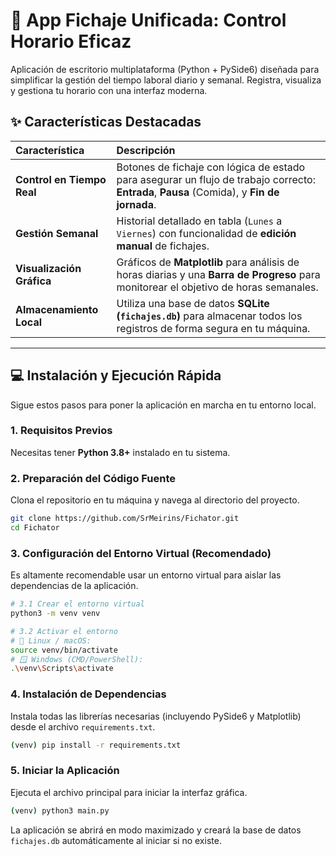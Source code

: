 # 🚀 App Fichaje Unificada: Control Horario Eficaz

Aplicación de escritorio multiplataforma (Python + PySide6) diseñada para simplificar la gestión del tiempo laboral diario y semanal. Registra, visualiza y gestiona tu horario con una interfaz moderna.

## ✨ Características Destacadas

| Característica | Descripción |
| :--- | :--- |
| **Control en Tiempo Real** | Botones de fichaje con lógica de estado para asegurar un flujo de trabajo correcto: **Entrada**, **Pausa** (Comida), y **Fin de jornada**. |
| **Gestión Semanal** | Historial detallado en tabla (`Lunes` a `Viernes`) con funcionalidad de **edición manual** de fichajes. |
| **Visualización Gráfica** | Gráficos de **Matplotlib** para análisis de horas diarias y una **Barra de Progreso** para monitorear el objetivo de horas semanales. |
| **Almacenamiento Local** | Utiliza una base de datos **SQLite (`fichajes.db`)** para almacenar todos los registros de forma segura en tu máquina. |

-----

## 💻 Instalación y Ejecución Rápida

Sigue estos pasos para poner la aplicación en marcha en tu entorno local.

### 1\. Requisitos Previos

Necesitas tener **Python 3.8+** instalado en tu sistema.

### 2\. Preparación del Código Fuente

Clona el repositorio en tu máquina y navega al directorio del proyecto.

```bash
git clone https://github.com/SrMeirins/Fichator.git 
cd Fichator
```

### 3\. Configuración del Entorno Virtual (Recomendado)

Es altamente recomendable usar un entorno virtual para aislar las dependencias de la aplicación.

```bash
# 3.1 Crear el entorno virtual
python3 -m venv venv

# 3.2 Activar el entorno
# 🍏 Linux / macOS:
source venv/bin/activate
# 🪟 Windows (CMD/PowerShell):
.\venv\Scripts\activate
```

### 4\. Instalación de Dependencias

Instala todas las librerías necesarias (incluyendo PySide6 y Matplotlib) desde el archivo `requirements.txt`.

```bash
(venv) pip install -r requirements.txt
```
### 5\. Iniciar la Aplicación

Ejecuta el archivo principal para iniciar la interfaz gráfica.

```bash
(venv) python3 main.py
```

La aplicación se abrirá en modo maximizado y creará la base de datos `fichajes.db` automáticamente al iniciar si no existe.

